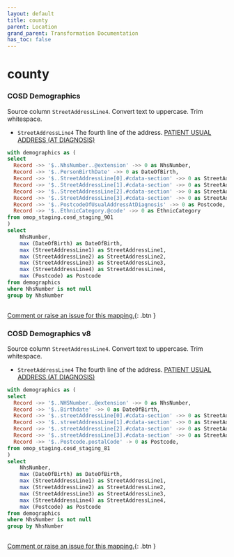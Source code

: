 ```yaml
---
layout: default
title: county
parent: Location
grand_parent: Transformation Documentation
has_toc: false
---
```

# county
### COSD Demographics
Source column  `StreetAddressLine4`.
Convert text to uppercase. Trim whitespace.

* `StreetAddressLine4` The fourth line of the address. [PATIENT USUAL ADDRESS (AT DIAGNOSIS)]()

```sql
with demographics as (
select 
  Record ->> '$..NhsNumber..@extension' ->> 0 as NhsNumber,
  Record ->> '$..PersonBirthDate' ->> 0 as DateOfBirth,
  Record ->> '$..StreetAddressLine[0].#cdata-section' ->> 0 as StreetAddressLine1,
  Record ->> '$..StreetAddressLine[1].#cdata-section' ->> 0 as StreetAddressLine2,
  Record ->> '$..StreetAddressLine[2].#cdata-section' ->> 0 as StreetAddressLine3,
  Record ->> '$..StreetAddressLine[3].#cdata-section' ->> 0 as StreetAddressLine4,
  Record ->> '$..PostcodeOfUsualAddressAtDiagnosis' ->> 0 as Postcode,
  Record ->> '$..EthnicCategory.@code' ->> 0 as EthnicCategory
from omop_staging.cosd_staging_901
)
select
	NhsNumber,
	max (DateOfBirth) as DateOfBirth,
	max (StreetAddressLine1) as StreetAddressLine1,
	max (StreetAddressLine2) as StreetAddressLine2,
	max (StreetAddressLine3) as StreetAddressLine3,
	max (StreetAddressLine4) as StreetAddressLine4,
	max (Postcode) as Postcode
from demographics 
where NhsNumber is not null
group by NhsNumber
	
```


[Comment or raise an issue for this mapping.](https://github.com/answerdigital/oxford-omop-data-mapper/issues/new?title=OMOP%20Location%20table%20county%20field%20COSD%20Demographics%20mapping){: .btn }
### COSD Demographics v8
Source column  `StreetAddressLine4`.
Convert text to uppercase. Trim whitespace.

* `StreetAddressLine4` The fourth line of the address. [PATIENT USUAL ADDRESS (AT DIAGNOSIS)]()

```sql
with demographics as (
select 
  Record ->> '$..NHSNumber..@extension' ->> 0 as NhsNumber,
  Record ->> '$..Birthdate' ->> 0 as DateOfBirth,
  Record ->> '$..streetAddressLine[0].#cdata-section' ->> 0 as StreetAddressLine1,
  Record ->> '$..streetAddressLine[1].#cdata-section' ->> 0 as StreetAddressLine2,
  Record ->> '$..streetAddressLine[2].#cdata-section' ->> 0 as StreetAddressLine3,
  Record ->> '$..streetAddressLine[3].#cdata-section' ->> 0 as StreetAddressLine4,
  Record ->> '$..Postcode.postalCode' -> 0 as Postcode,
from omop_staging.cosd_staging_81
)
select
	NhsNumber,
	max (DateOfBirth) as DateOfBirth,
	max (StreetAddressLine1) as StreetAddressLine1,
	max (StreetAddressLine2) as StreetAddressLine2,
	max (StreetAddressLine3) as StreetAddressLine3,
	max (StreetAddressLine4) as StreetAddressLine4,
	max (Postcode) as Postcode
from demographics 
where NhsNumber is not null
group by NhsNumber
	
```


[Comment or raise an issue for this mapping.](https://github.com/answerdigital/oxford-omop-data-mapper/issues/new?title=OMOP%20Location%20table%20county%20field%20COSD%20Demographics%20v8%20mapping){: .btn }

